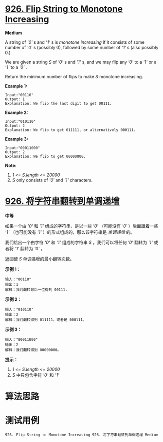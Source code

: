# [926. Flip String to Monotone Increasing][enTitle]

**Medium**

A string of  *'0'* s and  *'1'* s is  *monotone increasing*  if it consists of some number of  *'0'* s (possibly 0), followed by some number of  *'1'* s (also possibly 0.)

We are given a string  *S*  of  *'0'* s and  *'1'* s, and we may flip any  *'0'*  to a  *'1'*  or a  *'1'*  to a  *'0'* .

Return the minimum number of flips to make  *S*  monotone increasing.




**Example 1:** 

```
Input:"00110"
Output: 1
Explanation: We flip the last digit to get 00111.
```


**Example 2:** 

```
Input:"010110"
Output: 2
Explanation: We flip to get 011111, or alternatively 000111.
```


**Example 3:** 

```
Input:"00011000"
Output: 2
Explanation: We flip to get 00000000.
```



**Note:** 

1.  *1 <= S.length <= 20000*  
2.  *S*  only consists of  *'0'*  and  *'1'*  characters.








# [926. 将字符串翻转到单调递增][cnTitle]

**中等**

如果一个由  *'0'*  和  *'1'*  组成的字符串，是以一些  *'0'* （可能没有  *'0'* ）后面跟着一些  *'1'* （也可能没有  *'1'* ）的形式组成的，那么该字符串是 *单调递增* 的。

我们给出一个由字符  *'0'*  和  *'1'*  组成的字符串  *S* ，我们可以将任何  *'0'*  翻转为  *'1'*  或者将  *'1'*  翻转为  *'0'* 。

返回使  *S*  单调递增的最小翻转次数。



**示例 1：** 

```
输入："00110"
输出：1
解释：我们翻转最后一位得到 00111.

```

**示例 2：** 

```
输入："010110"
输出：2
解释：我们翻转得到 011111，或者是 000111。

```

**示例 3：** 

```
输入："00011000"
输出：2
解释：我们翻转得到 00000000。

```



**提示：** 

1.  *1 <= S.length <= 20000*  
2.  *S*  中只包含字符  *'0'*  和  *'1'* 




# 算法思路

# 测试用例
```
926. Flip String to Monotone Increasing 926. 将字符串翻转到单调递增 Medium
```

[enTitle]: https://leetcode.com/problems/flip-string-to-monotone-increasing/
[cnTitle]: https://leetcode-cn.com/problems/flip-string-to-monotone-increasing/
